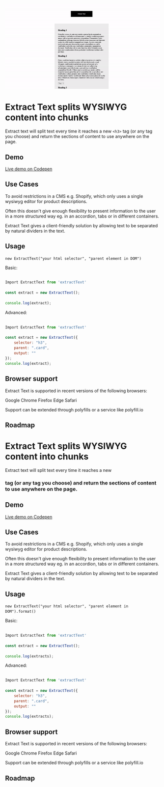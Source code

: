 ![Extract text Gif](readme/extract-codepen-example.gif)

# Extract Text splits WYSIWYG content into chunks

Extract text will split text every time it reaches a new `<h3>` tag (or any tag you choose) and return the sections of content to use anywhere on the page.

## Demo

[Live demo on Codepen](https://codepen.io/joe_sandwich/pen/XWKjKzV)

## Use Cases

To avoid restrictions in a CMS e.g. Shopify, which only uses a single wysiwyg editor for product descriptions.

Often this doesn't give enough flexibility to present information to the user in a more structured way eg. in an accordion, tabs or in different containers. 

Extract Text gives a client-friendly solution by allowing text to be separated by natural dividers in the text.


## Usage

`new ExtractText("your html selector", "parent element in DOM")`

Basic:

```js

Import ExtractText from 'extractText'

const extract = new ExtractText();

console.log(extract);

```

Advanced:

```js

Import ExtractText from 'extractText'

const extract = new ExtractText({
    selector: "h3", 
    parent: ".card",
    output: ""
});
console.log(extract);

```

## Browser support
Extract Text is supported in recent versions of the following browsers:

Google Chrome
Firefox
Edge
Safari

Support can be extended through polyfills or a service like polyfill.io

## Roadmap


# Extract Text splits WYSIWYG content into chunks

Extract text will split text every time it reaches a new <h3> tag (or any tag you choose) and return the sections of content to use anywhere on the page.

## Demo

[Live demo on Codepen](https://codepen.io/joe_sandwich/pen/XWKjKzV)

## Use Cases

To avoid restrictions in a CMS e.g. Shopify, which only uses a single wysiwyg editor for product descriptions.

Often this doesn't give enough flexibility to present information to the user in a more structured way eg. in an accordion, tabs or in different containers. 

Extract Text gives a client-friendly solution by allowing text to be separated by natural dividers in the text.


## Usage

`new ExtractText("your html selector", "parent element in DOM").format()`

Basic:

```js

Import ExtractText from 'extractText'

const extract = new ExtractText();

console.log(extracts);

```

Advanced:

```js

Import ExtractText from 'extractText'

const extract = new ExtractText({
    selector: "h3", 
    parent: ".card",
    output: ""
});
console.log(extracts);

```

## Browser support
Extract Text is supported in recent versions of the following browsers:

Google Chrome
Firefox
Edge
Safari

Support can be extended through polyfills or a service like polyfill.io

## Roadmap
